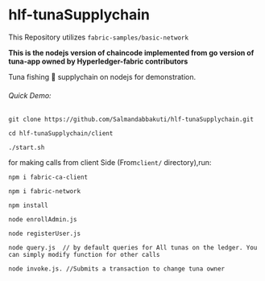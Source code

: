 # hlf-tunaSupplychain

This Repository utilizes ```fabric-samples/basic-network```

**This is the nodejs version of chaincode implemented from go version of tuna-app owned by Hyperledger-fabric contributors**

Tuna fishing 🎣 supplychain on nodejs for demonstration.

###### Quick Demo:

```
git clone https://github.com/Salmandabbakuti/hlf-tunaSupplychain.git

cd hlf-tunaSupplychain/client

./start.sh

```
for making calls from client Side (From```client/``` directory),run:
```
npm i fabric-ca-client

npm i fabric-network

npm install

node enrollAdmin.js

node registerUser.js

node query.js  // by default queries for All tunas on the ledger. You can simply modify function for other calls

node invoke.js. //Submits a transaction to change tuna owner

```
